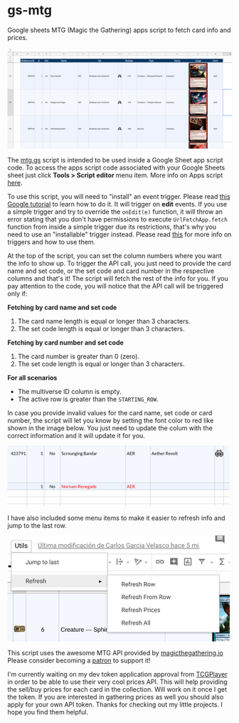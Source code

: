 # gs-mtg
Google sheets MTG (Magic the Gathering) apps script to fetch card info and prices.  

![Table example](/images/ss1.png)  

The [mtg.gs](mtg.gs) script is intended to be used inside a Google Sheet app script code. To access the apps script code associated with your Google Sheets sheet just click **Tools > Script editor** menu item. More info on Apps script [here](https://developers.google.com/apps-script/guides/sheets). 

To use this script, you will need to "install" an event trigger. Please read [this Google tutorial](https://developers.google.com/apps-script/guides/triggers/installable) to learn how to do it. It will trigger on **edit** events. If you use a simple trigger and try to override the `onEdit(e)` function, it will throw an error stating that you don't have permissions to execute `UrlFetchApp.fetch` function from inside a simple trigger due its restrictions, that's why you need to use an "installable" trigger instead. Please read [this](https://developers.google.com/apps-script/guides/triggers/) for more info on triggers and how to use them.

At the top of the script, you can set the column numbers where you want the info to show up. To trigger the API call, you just need to provide the card name and set code, or the set code and card number in the respective columns and that's it! The script will fetch the rest of the info for you. If you pay attention to the code, you will notice that the API call will be triggered only if:

__Fetching by card name and set code__  

1. The card name length is equal or longer than 3 characters.
2. The set code length is equal or longer than 3 characters.

__Fetching by card number and set code__

1. The card number is greater than 0 (zero).
2. The set code length is equal or longer than 3 characters.

__For all scenarios__

* The multiverse ID column is empty.
* The active row is greater than the `STARTING_ROW`.

In case you provide invalid values for the card name, set code or card number, the script will let you know by setting the font color to red like shown in the image below. You just need to update the colum with the correct information and it will update it for you.

<img src="/images/ss3.png" width="500px">

I have also included some menu items to make it easier to refresh info and jump to the last row.

<img src="/images/ss2.png" width="500px">

This script uses the awesome MTG API provided by [magicthegathering.io](https://magicthegathering.io/) Please consider becoming a [patron](https://www.patreon.com/magicthegathering) to support it!

I'm currently waiting on my dev token application approval from [TCGPlayer](https://www.tcgplayer.com) in order to be able to use their very cool prices API. This will help providing the sell/buy prices for each card in the collection. Will work on it once I get the token. If you are interested in gathering prices as well you should also apply for your own API token. Thanks for checking out my little projects. I hope you find them helpful.
